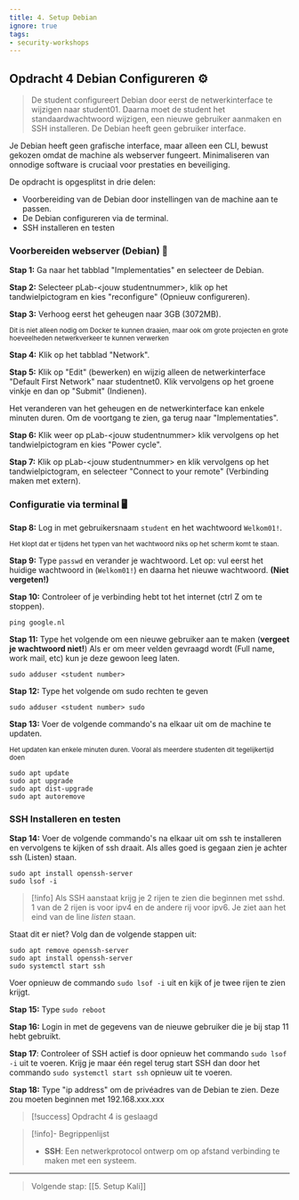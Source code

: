 ```yaml
---
title: 4. Setup Debian
ignore: true
tags: 
- security-workshops
---
```


## Opdracht 4 Debian Configureren ⚙️

> De student configureert Debian door eerst de netwerkinterface te wijzigen naar student01. Daarna moet de student het standaardwachtwoord wijzigen, een nieuwe gebruiker aanmaken en SSH installeren. De Debian heeft geen gebruiker interface.

Je Debian heeft geen grafische interface, maar alleen een CLI, bewust gekozen omdat de machine als webserver fungeert. Minimaliseren van onnodige software is cruciaal voor prestaties en beveiliging.

De opdracht is opgesplitst in drie delen:

- Voorbereiding van de Debian door instellingen van de machine aan te passen.
- De Debian configureren via de terminal.
- SSH installeren en testen

### Voorbereiden webserver (Debian) 🛜

**Stap 1:** Ga naar het tabblad "Implementaties" en selecteer de Debian.

**Stap 2:** Selecteer pLab-\<jouw studentnummer\>, klik op het tandwielpictogram en kies "reconfigure" (Opnieuw configureren).

**Stap 3:** Verhoog eerst het geheugen naar 3GB (3072MB).

<sub>Dit is niet alleen nodig om Docker te kunnen draaien, maar ook om grote projecten en grote hoeveelheden netwerkverkeer te kunnen verwerken</sub>

**Stap 4:** Klik op het tabblad "Network".

**Stap 5:** Klik op "Edit" (bewerken) en wijzig alleen de netwerkinterface "Default First Network" naar studentnet0. Klik vervolgens op het groene vinkje en dan op "Submit" (Indienen).

Het veranderen van het geheugen en de netwerkinterface kan enkele minuten duren. Om de voortgang te zien, ga terug naar "Implementaties".

**Stap 6:** Klik weer op pLab-\<jouw studentnummer\> klik vervolgens op het tandwielpictogram en kies "Power cycle".

**Stap 7:** Klik op pLab-\<jouw studentnummer\> en klik vervolgens op het tandwielpictogram, en selecteer "Connect to your remote" (Verbinding maken met extern).

### Configuratie via terminal 🖥️

**Stap 8:** Log in met gebruikersnaam `student` en het wachtwoord `Welkom01!`.

<sub>Het klopt dat er tijdens het typen van het wachtwoord niks op het scherm komt te staan.</sub>

**Stap 9:** Type `passwd` en verander je wachtwoord. Let op: vul eerst het huidige wachtwoord in (`Welkom01!`) en daarna het nieuwe wachtwoord. **(Niet vergeten!)**

**Stap 10:** Controleer of je verbinding hebt tot het internet (ctrl Z om te stoppen).

```
ping google.nl
```

**Stap 11:** Type het volgende om een nieuwe gebruiker aan te maken (**vergeet je wachtwoord niet!**) Als er om meer velden gevraagd wordt (Full name, work mail, etc) kun je deze gewoon leeg laten.

```
sudo adduser <student number>
```

**Stap 12:** Type het volgende om sudo rechten te geven

```
sudo adduser <student number> sudo
```

**Stap 13:** Voer de volgende commando's na elkaar uit om de machine te updaten.

<sub>Het updaten kan enkele minuten duren. Vooral als meerdere studenten dit tegelijkertijd doen</sub>

```
sudo apt update
sudo apt upgrade
sudo apt dist-upgrade
sudo apt autoremove
```

### SSH Installeren en testen

**Stap 14:** Voer de volgende commando's na elkaar uit om ssh te installeren en vervolgens te kijken of ssh draait. Als alles goed is gegaan zien je achter ssh (Listen) staan.

```
sudo apt install openssh-server
sudo lsof -i
```

> [!info]
> Als SSH aanstaat krijg je 2 rijen te zien die beginnen met sshd. 1 van de 2 rijen is voor ipv4 en de andere rij voor ipv6. Je ziet aan het eind van de line _listen_ staan.

Staat dit er niet? Volg dan de volgende stappen uit:

```
sudo apt remove openssh-server
sudo apt install openssh-server
sudo systemctl start ssh
```

Voer opnieuw de commando `sudo lsof -i` uit en kijk of je twee rijen te zien krijgt.

**Stap 15:** Type `sudo reboot`

**Stap 16:** Login in met de gegevens van de nieuwe gebruiker die je bij stap 11 hebt gebruikt.

**Stap 17**: Controleer of SSH actief is door opnieuw het commando `sudo lsof -i` uit te voeren. Krijg je maar één regel terug start SSH dan door het commando `sudo systemctl start ssh` opnieuw uit te voeren.

**Stap 18:** Type "ip address" om de privéadres van de Debian te zien. Deze zou moeten beginnen met 192.168.xxx.xxx

> [!success] Opdracht 4 is geslaagd

> [!info]- Begrippenlijst
>
> - **SSH**: Een netwerkprotocol ontwerp om op afstand verbinding te maken met een systeem.

---

> Volgende stap: [[5. Setup Kali]]
